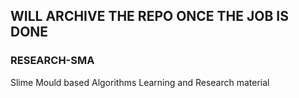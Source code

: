 ## WILL ARCHIVE THE REPO ONCE THE JOB IS DONE


### RESEARCH-SMA
Slime Mould based Algorithms Learning and Research material
